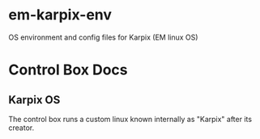 # em-karpix-env
OS environment and config files for Karpix (EM linux OS)

# Control Box Docs 

## Karpix OS

The control box runs a custom linux known internally as "Karpix" after its creator.

